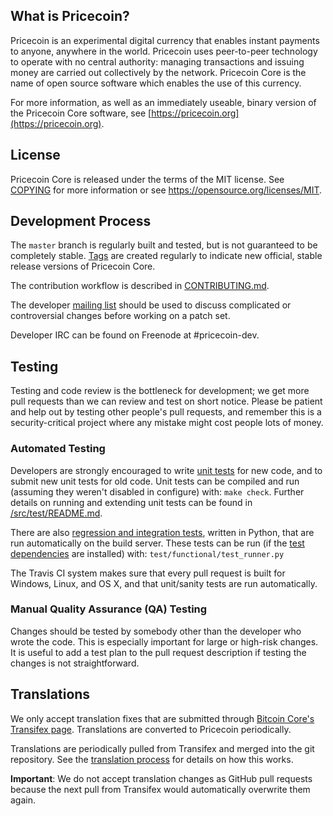 
What is Pricecoin?
----------------

Pricecoin is an experimental digital currency that enables instant payments to
anyone, anywhere in the world. Pricecoin uses peer-to-peer technology to operate
with no central authority: managing transactions and issuing money are carried
out collectively by the network. Pricecoin Core is the name of open source
software which enables the use of this currency.

For more information, as well as an immediately useable, binary version of
the Pricecoin Core software, see [https://pricecoin.org](https://pricecoin.org).

License
-------

Pricecoin Core is released under the terms of the MIT license. See [COPYING](COPYING) for more
information or see https://opensource.org/licenses/MIT.

Development Process
-------------------

The `master` branch is regularly built and tested, but is not guaranteed to be
completely stable. [Tags](https://github.com/pricecoin-project/pricecoin/tags) are created
regularly to indicate new official, stable release versions of Pricecoin Core.

The contribution workflow is described in [CONTRIBUTING.md](CONTRIBUTING.md).

The developer [mailing list](https://groups.google.com/forum/#!forum/pricecoin-dev)
should be used to discuss complicated or controversial changes before working
on a patch set.

Developer IRC can be found on Freenode at #pricecoin-dev.

Testing
-------

Testing and code review is the bottleneck for development; we get more pull
requests than we can review and test on short notice. Please be patient and help out by testing
other people's pull requests, and remember this is a security-critical project where any mistake might cost people
lots of money.

### Automated Testing

Developers are strongly encouraged to write [unit tests](src/test/README.md) for new code, and to
submit new unit tests for old code. Unit tests can be compiled and run
(assuming they weren't disabled in configure) with: `make check`. Further details on running
and extending unit tests can be found in [/src/test/README.md](/src/test/README.md).

There are also [regression and integration tests](/test), written
in Python, that are run automatically on the build server.
These tests can be run (if the [test dependencies](/test) are installed) with: `test/functional/test_runner.py`

The Travis CI system makes sure that every pull request is built for Windows, Linux, and OS X, and that unit/sanity tests are run automatically.

### Manual Quality Assurance (QA) Testing

Changes should be tested by somebody other than the developer who wrote the
code. This is especially important for large or high-risk changes. It is useful
to add a test plan to the pull request description if testing the changes is
not straightforward.

Translations
------------

We only accept translation fixes that are submitted through [Bitcoin Core's Transifex page](https://www.transifex.com/projects/p/bitcoin/).
Translations are converted to Pricecoin periodically.

Translations are periodically pulled from Transifex and merged into the git repository. See the
[translation process](doc/translation_process.md) for details on how this works.

**Important**: We do not accept translation changes as GitHub pull requests because the next
pull from Transifex would automatically overwrite them again.
